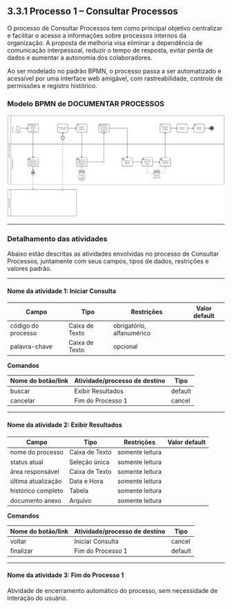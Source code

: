 ## 3.3.1 Processo 1 – Consultar Processos

O processo de Consultar Processos tem como principal objetivo centralizar e facilitar o acesso a informações sobre processos internos da organização. A proposta de melhoria visa eliminar a dependência de comunicação interpessoal, reduzir o tempo de resposta, evitar perda de dados e aumentar a autonomia dos colaboradores.

Ao ser modelado no padrão BPMN, o processo passa a ser automatizado e acessível por uma interface web amigável, com rastreabilidade, controle de permissões e registro histórico.

### Modelo BPMN de DOCUMENTAR PROCESSOS

![Modelo BPMN - Consultar Processos](/docs/images/bpmn_to_be_consultar_processo.png)

---

### Detalhamento das atividades

Abaixo estão descritas as atividades envolvidas no processo de Consultar Processos, juntamente com seus campos, tipos de dados, restrições e valores padrão.

---

#### Nome da atividade 1: Iniciar Consulta

| Campo        | Tipo          | Restrições                  | Valor default |
|--------------|---------------|------------------------------|---------------|
| código do processo | Caixa de Texto  | obrigatório, alfanumérico       |               |
| palavra-chave      | Caixa de Texto  | opcional                         |               |

**Comandos**

| Nome do botão/link | Atividade/processo de destino | Tipo     |
|--------------------|-------------------------------|----------|
| buscar             | Exibir Resultados             | default  |
| cancelar           | Fim do Processo 1             | cancel   |

---

#### Nome da atividade 2: Exibir Resultados

| Campo              | Tipo           | Restrições                      | Valor default |
|--------------------|----------------|----------------------------------|---------------|
| nome do processo   | Caixa de Texto | somente leitura                  |               |
| status atual       | Seleção única  | somente leitura                  |               |
| área responsável   | Caixa de Texto | somente leitura                  |               |
| última atualização | Data e Hora    | somente leitura                  |               |
| histórico completo | Tabela         | somente leitura                  |               |
| documento anexo    | Arquivo        | somente leitura                  |               |

**Comandos**

| Nome do botão/link | Atividade/processo de destino | Tipo     |
|--------------------|-------------------------------|----------|
| voltar             | Iniciar Consulta              | cancel   |
| finalizar          | Fim do Processo 1             | default  |

---

#### Nome da atividade 3: Fim do Processo 1

Atividade de encerramento automático do processo, sem necessidade de interação do usuário.
